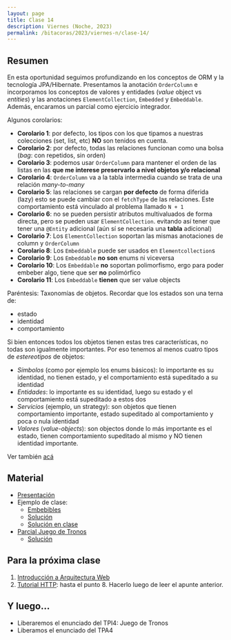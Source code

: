 ```yaml
---
layout: page
title: Clase 14
description: Viernes (Noche, 2023)
permalink: /bitacoras/2023/viernes-n/clase-14/
---
```



## Resumen

En esta oportunidad seguimos profundizando en los conceptos de ORM y la tecnología JPA/Hibernate. Presentamos la anotación `OrderColumn`
 e incorporamos los conceptos de valores y entidades (_value_ object vs _entities_) y las anotaciones `ElementCollection`, `Embedded` y `Embeddable`. Además, encaramos un parcial como ejercicio integrador.

Algunos corolarios:

- **Corolario 1**: por defecto, los tipos con los que tipamos a nuestras colecciones (set, list, etc)
    **NO** son tenidos en cuenta.
- **Corolario 2**: por defecto, todas las relaciones funcionan como una bolsa (_bag_: con repetidos, sin orden)
- **Corolario 3**: podemos usar `OrderColumn` para mantener el orden de las listas en las **que me interese
    preservarlo a nivel objetos y/o relacional**
- **Corolario 4**: `OrderColumn` va a la tabla intermedia cuando se trata de una relación _many-to-many_
- **Corolario 5**: las relaciones se cargan **por defecto** de forma diferida (lazy) esto se puede cambiar con el `fetchType` de las relaciones. Este comportamiento está vinculado al problema llamado `N + 1`
- **Corolario 6**: no se pueden persistir atributos multivaluados de forma directa, pero se pueden usar `ElementCollection`. evitando así tener que tener una `@Entity` adicional (aún sí se necesaria una **tabla** adicional)
- **Corolario 7**: Los `ElementCollection` soportan las mismas anotaciones de column y `OrderColumn`
- **Corolario 8**: Los `Embeddable` puede ser usados en `Elementcollection`s
- **Corolario 9**: Los `Embeddable` **no son** enums ni viceversa
- **Corolario 10**: Los `Embeddable` **no** soportan polimorfismo, ergo para poder embeber algo, tiene que ser **no** polimórfico
- **Corolario 11**: Los `Embeddable` **tienen** que ser value objects

Paréntesis: Taxonomías de objetos. Recordar que los estados son una terna de:

- estado
- identidad
- comportamiento


Si bien entonces todos los objetos tienen estas tres características, no todas son igualmente importantes. Por eso tenemos al menos cuatro tipos de _estereotipos_ de objetos:

- _Símbolos_ (como por ejemplo los enums básicos): lo importante es su identidad, no tienen estado, y el comportamiento está supeditado a su identidad
- _Entidades_: lo importante es su identidad, luego su estado y el comportamiento está supeditado a estos dos
- _Servicios_ (ejemplo, un strategy): son objetos que tienen comportamiento importante, estado supeditado al comportamiento y poca o nula identidad
- _Valores_ (_value-objects_): son objectos donde lo más importante es el estado, tienen comportamiento supeditado al mismo y NO tienen identidad importante.

Ver también [acá](https://martinfowler.com/bliki/EvansClassification.html)

## Material

- [Presentación](https://docs.google.com/presentation/d/1mE-U5H8iRxOB5P-QXHwwfNGktn_7QqOfTfUprRvlne4/edit)
- Ejemplo de clase:
  - [Embebibles](https://github.com/dds-utn/jpa-proof-of-concept-template/tree/localizacion-sin-mapeos)
  - [Solución](https://github.com/dds-utn/jpa-proof-of-concept-template/tree/localizacion)
  - [Solución en clase](https://github.com/dds-utn/jpa-proof-of-concept-template/tree/localizacion-en-clase-2023)
- [Parcial Juego de Tronos](https://docs.google.com/document/d/1Qjgq_KS73UUn8337LEoXi_M28wtgi-EkBuaQ7N-9Ks4/edit#heading=h.tlw7c15gv98x)
  - [Solución](https://docs.google.com/document/d/1BzxQmaeqVCkM68UvYwPcO8JwhsCuIZJXjrXAeEogjh8/edit)


## Para la próxima clase

1. [Introducción a Arquitectura Web](https://docs.google.com/document/d/1LBqAhXPzn-aeN5BIRZBmIrU5RKiYvySyWH-2Jkn-kJw/edit#heading=h.kx1xmbyu1do6)
1. [Tutorial HTTP](https://github.com/flbulgarelli/http-tutorial/tree/master/tutorial/es): hasta el punto 8. Hacerlo luego de leer el apunte anterior.

## Y luego...

* Liberaremos el enunciado del TPI4: Juego de Tronos
* Liberamos el enunciado del TPA4
